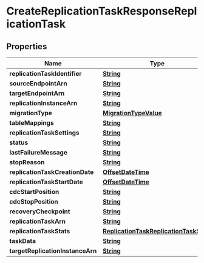 

# CreateReplicationTaskResponseReplicationTask


## Properties

| Name | Type | Description | Notes |
|------------ | ------------- | ------------- | -------------|
|**replicationTaskIdentifier** | [**String**](String.md) |  |  [optional] |
|**sourceEndpointArn** | [**String**](String.md) |  |  [optional] |
|**targetEndpointArn** | [**String**](String.md) |  |  [optional] |
|**replicationInstanceArn** | [**String**](String.md) |  |  [optional] |
|**migrationType** | [**MigrationTypeValue**](MigrationTypeValue.md) |  |  [optional] |
|**tableMappings** | [**String**](String.md) |  |  [optional] |
|**replicationTaskSettings** | [**String**](String.md) |  |  [optional] |
|**status** | [**String**](String.md) |  |  [optional] |
|**lastFailureMessage** | [**String**](String.md) |  |  [optional] |
|**stopReason** | [**String**](String.md) |  |  [optional] |
|**replicationTaskCreationDate** | [**OffsetDateTime**](OffsetDateTime.md) |  |  [optional] |
|**replicationTaskStartDate** | [**OffsetDateTime**](OffsetDateTime.md) |  |  [optional] |
|**cdcStartPosition** | [**String**](String.md) |  |  [optional] |
|**cdcStopPosition** | [**String**](String.md) |  |  [optional] |
|**recoveryCheckpoint** | [**String**](String.md) |  |  [optional] |
|**replicationTaskArn** | [**String**](String.md) |  |  [optional] |
|**replicationTaskStats** | [**ReplicationTaskReplicationTaskStats**](ReplicationTaskReplicationTaskStats.md) |  |  [optional] |
|**taskData** | [**String**](String.md) |  |  [optional] |
|**targetReplicationInstanceArn** | [**String**](String.md) |  |  [optional] |



